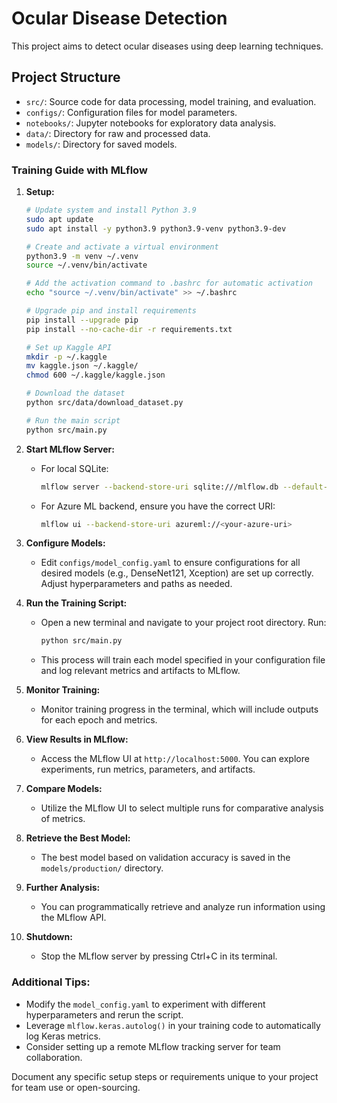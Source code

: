 # Ocular Disease Detection

This project aims to detect ocular diseases using deep learning techniques.

## Project Structure

- `src/`: Source code for data processing, model training, and evaluation.
- `configs/`: Configuration files for model parameters.
- `notebooks/`: Jupyter notebooks for exploratory data analysis.
- `data/`: Directory for raw and processed data.
- `models/`: Directory for saved models.

### Training Guide with MLflow

1. **Setup:**
   ```bash
   # Update system and install Python 3.9
   sudo apt update
   sudo apt install -y python3.9 python3.9-venv python3.9-dev

   # Create and activate a virtual environment
   python3.9 -m venv ~/.venv
   source ~/.venv/bin/activate

   # Add the activation command to .bashrc for automatic activation
   echo "source ~/.venv/bin/activate" >> ~/.bashrc

   # Upgrade pip and install requirements
   pip install --upgrade pip
   pip install --no-cache-dir -r requirements.txt

   # Set up Kaggle API
   mkdir -p ~/.kaggle
   mv kaggle.json ~/.kaggle/
   chmod 600 ~/.kaggle/kaggle.json

   # Download the dataset
   python src/data/download_dataset.py

   # Run the main script
   python src/main.py
   ```

2. **Start MLflow Server:**
   - For local SQLite:
     ```bash
     mlflow server --backend-store-uri sqlite:///mlflow.db --default-artifact-root ./mlflow-artifacts --host 0.0.0.0 --port 5001
     ```
   - For Azure ML backend, ensure you have the correct URI:
     ```bash
     mlflow ui --backend-store-uri azureml://<your-azure-uri>
     ```

4. **Configure Models:**
   - Edit `configs/model_config.yaml` to ensure configurations for all desired models (e.g., DenseNet121, Xception) are set up correctly. Adjust hyperparameters and paths as needed.

5. **Run the Training Script:**
   - Open a new terminal and navigate to your project root directory. Run:
     ```bash
     python src/main.py
     ```
   - This process will train each model specified in your configuration file and log relevant metrics and artifacts to MLflow.

6. **Monitor Training:**
   - Monitor training progress in the terminal, which will include outputs for each epoch and metrics.

7. **View Results in MLflow:**
   - Access the MLflow UI at `http://localhost:5000`. You can explore experiments, run metrics, parameters, and artifacts.

8. **Compare Models:**
   - Utilize the MLflow UI to select multiple runs for comparative analysis of metrics.

9. **Retrieve the Best Model:**
   - The best model based on validation accuracy is saved in the `models/production/` directory.

10. **Further Analysis:**
    - You can programmatically retrieve and analyze run information using the MLflow API.

11. **Shutdown:**
    - Stop the MLflow server by pressing Ctrl+C in its terminal.

### Additional Tips:
- Modify the `model_config.yaml` to experiment with different hyperparameters and rerun the script.
- Leverage `mlflow.keras.autolog()` in your training code to automatically log Keras metrics.
- Consider setting up a remote MLflow tracking server for team collaboration.

Document any specific setup steps or requirements unique to your project for team use or open-sourcing.
